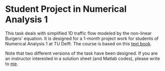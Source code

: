 Student Project in Numerical Analysis 1
====================================

This task deals with simplified 1D traffic flow modeled by the non-linear Burgers' equation. It is designed for a 1-month project work for students of Numerical Analysis 1 at TU Delft. The course is based on this [text book].

Note that two different versions of the task have been designed. If you are an instructor interested in a solution sheet (and Matlab codes), please write to [me].

[text book]: http://www.vssd.nl/hlf/a026.htm
[me]: mailto:M.M.Baumann@tudelft.nl
